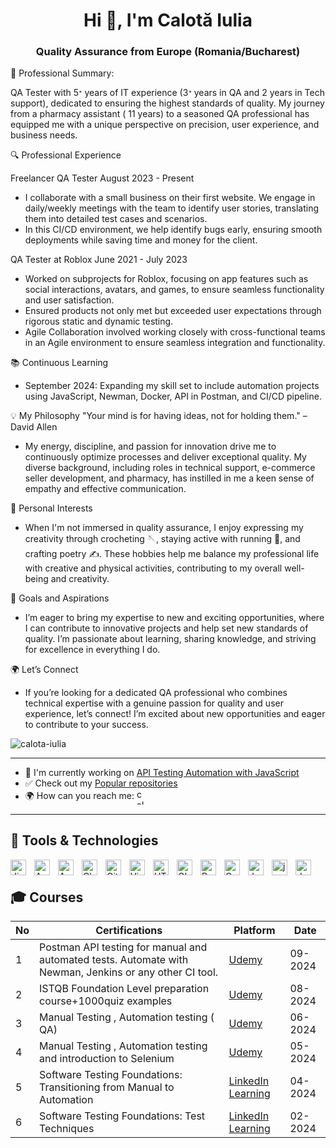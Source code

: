 <h1 align="center">Hi 👋, I'm Calotă Iulia</h1> 
<h3 align="center">Quality Assurance from Europe (Romania/Bucharest)</h3>

🌟 Professional Summary:

QA Tester with 5ᐩ years of IT experience (3ᐩ years in QA and 2 years in Tech support), dedicated to ensuring the highest standards of quality. My journey from a pharmacy assistant ( 11 years) to a seasoned QA professional has equipped me with a unique perspective on precision, user experience, and business needs.

🔍 Professional Experience

Freelancer QA Tester
August 2023 - Present
- I collaborate with a small business on their first website. We engage in daily/weekly meetings with the team to identify user stories, translating them into detailed test cases and scenarios.
- In this CI/CD environment, we help identify bugs early, ensuring smooth deployments while saving time and money for the client.

QA Tester at Roblox
June 2021 - July 2023

- Worked on subprojects for Roblox, focusing on app features such as social interactions, avatars, and games, to ensure seamless functionality and user satisfaction. 
- Ensured products not only met but exceeded user expectations through rigorous static and dynamic testing. 
- Agile Collaboration involved working closely with cross-functional teams in an Agile environment to ensure seamless integration and functionality.

📚 Continuous Learning
- September 2024: Expanding my skill set to include automation projects using JavaScript, Newman, Docker, API in Postman, and CI/CD pipeline.

💡 My Philosophy
"Your mind is for having ideas, not for holding them." – David Allen

- My energy, discipline, and passion for innovation drive me to continuously optimize processes and deliver exceptional quality. My diverse background, including roles in technical support, e-commerce seller development, and pharmacy, has instilled in me a keen sense of empathy and effective communication.

🎨 Personal Interests
- When I'm not immersed in quality assurance, I enjoy expressing my creativity through crocheting 🪡, staying active with running 🏃, and crafting poetry ✍️. These hobbies help me balance my professional life with creative and physical activities, contributing to my overall well-being and creativity.

🚀 Goals and Aspirations
- I’m eager to bring my expertise to new and exciting opportunities, where I can contribute to innovative projects and help set new standards of quality. I’m passionate about learning, sharing knowledge, and striving for excellence in everything I do.

🌍 Let’s Connect
- If you’re looking for a dedicated QA professional who combines technical expertise with a genuine passion for quality and user experience, let’s connect! I’m excited about new opportunities and eager to contribute to your success.

<p align="left"> <img src="https://komarev.com/ghpvc/?username=calota-iulia&label=Profile%20views&color=0e75b6&style=flat" alt="calota-iulia" /> </p>

------------

- 🌱 I'm currently working on [API Testing Automation with JavaScript](https://github.com/Iulia-Calota/API-Automation-Testing-with-JavaScript-in-Postman)
- ✅ Check out my [Popular repositories](https://github.com/Iulia-Calota?tab=repositories)
- 🌍 How can you reach me: 
    <a href="https://linkedin.com/in/calota-iulia" target="blank"><img align="center" src="https://raw.githubusercontent.com/rahuldkjain/github-profile-readme-generator/master/src/images/icons/Social/linked-in-alt.svg" alt="calota-iulia" height="25" width="15" /></a>
</p>

----


## 🧰 Tools & Technologies

<img align="left" alt="Jira" width="25px" style="padding-right:10px;" src="https://cdn.jsdelivr.net/gh/devicons/devicon@latest/icons/jira/jira-original.svg" />
<img align="left" alt="Apple" width="25px" style="padding-right:10px;" src="https://cdn.jsdelivr.net/gh/devicons/devicon@latest/icons/apple/apple-original.svg" />
<img align="left" alt="Android" width="25px" style="padding-right:10px;" src="https://cdn.jsdelivr.net/gh/devicons/devicon@latest/icons/android/android-original.svg" />    
<img align="left" alt="Chrome" width="25px" style="padding-right:10px;" src="https://cdn.jsdelivr.net/gh/devicons/devicon@latest/icons/chrome/chrome-original.svg" />       
<img align="left" alt="GitHub" width="25px" style="padding-right:10px;" src="https://cdn.jsdelivr.net/gh/devicons/devicon@latest/icons/github/github-original-wordmark.svg" />     
<img align="left" alt="Visual Studio Code" width="25px" style="padding-right:10px;" src="https://cdn.jsdelivr.net/gh/devicons/devicon@latest/icons/visualstudio/visualstudio-original.svg" />     
<img align="left" alt="HTML" width="25px" style="padding-right:10px;" src="https://cdn.jsdelivr.net/gh/devicons/devicon/icons/html5/html5-plain.svg" />
<img align="left" alt="GIMP" width="25px" style="padding-right:10px;" src="https://cdn.jsdelivr.net/gh/devicons/devicon@latest/icons/gimp/gimp-original.svg" />
<img align="left" alt="Postman" width="25px" style="padding-right:10px;" src="https://cdn.jsdelivr.net/gh/devicons/devicon@latest/icons/postman/postman-original.svg" /> 
<img align="left" alt="Canva" width="25px" style="padding-right:10px;" src="https://cdn.jsdelivr.net/gh/devicons/devicon@latest/icons/canva/canva-original.svg" />
<img align="left" alt="JavaScript" width="25px" style="padding-right:10px;" src="https://cdn.jsdelivr.net/gh/devicons/devicon@latest/icons/javascript/javascript-original.svg" />
<img align="left" alt="jenkins" width="25px" style="padding-right:10px;" src="https://cdn.jsdelivr.net/gh/devicons/devicon@latest/icons/jenkins/jenkins-original.svg" />
<img align="left" alt="docker" width="25px" style="padding-right:10px;" src="https://cdn.jsdelivr.net/gh/devicons/devicon@latest/icons/docker/docker-original.svg" />         
          
<br />



## 🎓 Courses
| No | Certifications |       Platform   |            Date
| -- | ------------------------- | ------------------------ | -------------- |
| 1  |Postman API testing for manual and automated tests. Automate with Newman, Jenkins or any other CI tool. |[Udemy](https://www.udemy.com/course/postman-the-complete-guide) | 09-2024
| 2  | ISTQB Foundation Level preparation course+1000quiz examples |[Udemy](https://www.udemy.com/course/istqb-foundation-level-ctfl-certification/) | 08-2024
| 3  | Manual Testing , Automation testing ( QA) | [Udemy](https://www.udemy.com/course/testare-manuala-si-automata-curs-qa)| 06-2024
| 4  |  Manual Testing , Automation testing and introduction to Selenium | [Udemy](https://www.udemy.com/course/manual-software-testing-introducere-in-selenium/) | 05-2024
| 5  | Software Testing Foundations: Transitioning from Manual to Automation |[LinkedIn Learning](https://www.linkedin.com/learning/software-testing-foundations-transitioning-from-manual-to-automation/)| 04-2024
| 6  | Software Testing Foundations: Test Techniques |[LinkedIn Learning](https://www.linkedin.com/learning/software-testing-foundations-test-techniques/)| 02-2024


#



